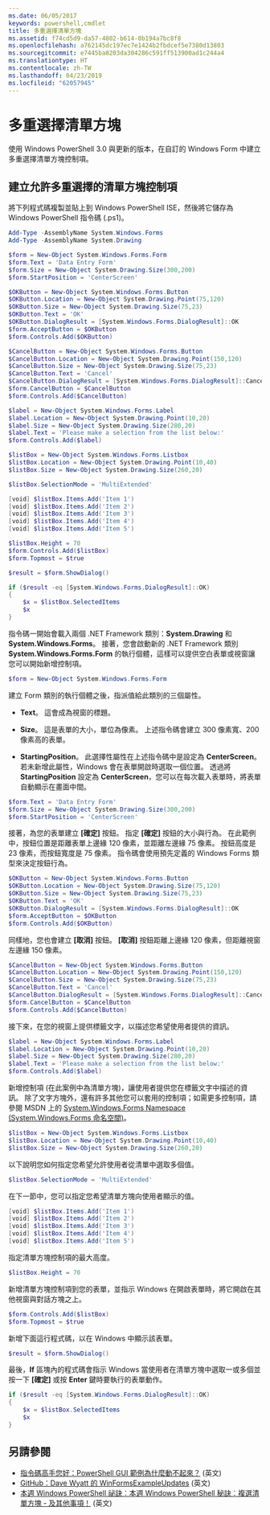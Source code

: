 ```yaml
---
ms.date: 06/05/2017
keywords: powershell,cmdlet
title: 多重選擇清單方塊
ms.assetid: f74cd5d9-da57-4802-b614-0b194a7bc8f8
ms.openlocfilehash: a762145dc197ec7e1424b2fbdcef5e7380d13803
ms.sourcegitcommit: e7445ba8203da304286c591ff513900ad1c244a4
ms.translationtype: HT
ms.contentlocale: zh-TW
ms.lasthandoff: 04/23/2019
ms.locfileid: "62057945"
---
```

# <a name="multiple-selection-list-boxes"></a>多重選擇清單方塊

使用 Windows PowerShell 3.0 與更新的版本，在自訂的 Windows Form 中建立多重選擇清單方塊控制項。

## <a name="create-list-box-controls-that-allow-multiple-selections"></a>建立允許多重選擇的清單方塊控制項

將下列程式碼複製並貼上到 Windows PowerShell ISE，然後將它儲存為 Windows PowerShell 指令碼 (.ps1)。

```powershell
Add-Type -AssemblyName System.Windows.Forms
Add-Type -AssemblyName System.Drawing

$form = New-Object System.Windows.Forms.Form
$form.Text = 'Data Entry Form'
$form.Size = New-Object System.Drawing.Size(300,200)
$form.StartPosition = 'CenterScreen'

$OKButton = New-Object System.Windows.Forms.Button
$OKButton.Location = New-Object System.Drawing.Point(75,120)
$OKButton.Size = New-Object System.Drawing.Size(75,23)
$OKButton.Text = 'OK'
$OKButton.DialogResult = [System.Windows.Forms.DialogResult]::OK
$form.AcceptButton = $OKButton
$form.Controls.Add($OKButton)

$CancelButton = New-Object System.Windows.Forms.Button
$CancelButton.Location = New-Object System.Drawing.Point(150,120)
$CancelButton.Size = New-Object System.Drawing.Size(75,23)
$CancelButton.Text = 'Cancel'
$CancelButton.DialogResult = [System.Windows.Forms.DialogResult]::Cancel
$form.CancelButton = $CancelButton
$form.Controls.Add($CancelButton)

$label = New-Object System.Windows.Forms.Label
$label.Location = New-Object System.Drawing.Point(10,20)
$label.Size = New-Object System.Drawing.Size(280,20)
$label.Text = 'Please make a selection from the list below:'
$form.Controls.Add($label)

$listBox = New-Object System.Windows.Forms.Listbox
$listBox.Location = New-Object System.Drawing.Point(10,40)
$listBox.Size = New-Object System.Drawing.Size(260,20)

$listBox.SelectionMode = 'MultiExtended'

[void] $listBox.Items.Add('Item 1')
[void] $listBox.Items.Add('Item 2')
[void] $listBox.Items.Add('Item 3')
[void] $listBox.Items.Add('Item 4')
[void] $listBox.Items.Add('Item 5')

$listBox.Height = 70
$form.Controls.Add($listBox)
$form.Topmost = $true

$result = $form.ShowDialog()

if ($result -eq [System.Windows.Forms.DialogResult]::OK)
{
    $x = $listBox.SelectedItems
    $x
}
```

指令碼一開始會載入兩個 .NET Framework 類別：**System.Drawing** 和 **System.Windows.Forms**。 接著，您會啟動新的 .NET Framework 類別 **System.Windows.Forms.Form** 的執行個體，這樣可以提供空白表單或視窗讓您可以開始新增控制項。

```powershell
$form = New-Object System.Windows.Forms.Form
```

建立 Form 類別的執行個體之後，指派值給此類別的三個屬性。

- **Text**。 這會成為視窗的標題。

- **Size**。 這是表單的大小，單位為像素。 上述指令碼會建立 300 像素寬、200 像素高的表單。

- **StartingPosition**。 此選擇性屬性在上述指令碼中是設定為 **CenterScreen**。 若未新增此屬性，Windows 會在表單開啟時選取一個位置。 透過將 **StartingPosition** 設定為 **CenterScreen**，您可以在每次載入表單時，將表單自動顯示在畫面中間。

```powershell
$form.Text = 'Data Entry Form'
$form.Size = New-Object System.Drawing.Size(300,200)
$form.StartPosition = 'CenterScreen'
```

接著，為您的表單建立 **[確定]** 按鈕。 指定 **[確定]** 按鈕的大小與行為。 在此範例中，按鈕位置是距離表單上邊緣 120 像素，並距離左邊緣 75 像素。 按鈕高度是 23 像素，而按鈕寬度是 75 像素。 指令碼會使用預先定義的 Windows Forms 類型來決定按鈕行為。

```powershell
$OKButton = New-Object System.Windows.Forms.Button
$OKButton.Location = New-Object System.Drawing.Size(75,120)
$OKButton.Size = New-Object System.Drawing.Size(75,23)
$OKButton.Text = 'OK'
$OKButton.DialogResult = [System.Windows.Forms.DialogResult]::OK
$form.AcceptButton = $OKButton
$form.Controls.Add($OKButton)
```

同樣地，您也會建立 **[取消]** 按鈕。 **[取消]** 按鈕距離上邊緣 120 像素，但距離視窗左邊緣 150 像素。

```powershell
$CancelButton = New-Object System.Windows.Forms.Button
$CancelButton.Location = New-Object System.Drawing.Point(150,120)
$CancelButton.Size = New-Object System.Drawing.Size(75,23)
$CancelButton.Text = 'Cancel'
$CancelButton.DialogResult = [System.Windows.Forms.DialogResult]::Cancel
$form.CancelButton = $CancelButton
$form.Controls.Add($CancelButton)
```

接下來，在您的視窗上提供標籤文字，以描述您希望使用者提供的資訊。

```powershell
$label = New-Object System.Windows.Forms.Label
$label.Location = New-Object System.Drawing.Point(10,20)
$label.Size = New-Object System.Drawing.Size(280,20)
$label.Text = 'Please make a selection from the list below:'
$form.Controls.Add($label)
```

新增控制項 (在此案例中為清單方塊)，讓使用者提供您在標籤文字中描述的資訊。 除了文字方塊外，還有許多其他您可以套用的控制項；如需更多控制項，請參閱 MSDN 上的 [System.Windows.Forms Namespace (System.Windows.Forms 命名空間)](https://msdn.microsoft.com/library/k50ex0x9(v=vs.110).aspx)。

```powershell
$listBox = New-Object System.Windows.Forms.Listbox
$listBox.Location = New-Object System.Drawing.Point(10,40)
$listBox.Size = New-Object System.Drawing.Size(260,20)
```

以下說明您如何指定您希望允許使用者從清單中選取多個值。

```powershell
$listBox.SelectionMode = 'MultiExtended'
```

在下一節中，您可以指定您希望清單方塊向使用者顯示的值。

```powershell
[void] $listBox.Items.Add('Item 1')
[void] $listBox.Items.Add('Item 2')
[void] $listBox.Items.Add('Item 3')
[void] $listBox.Items.Add('Item 4')
[void] $listBox.Items.Add('Item 5')
```

指定清單方塊控制項的最大高度。

```powershell
$listBox.Height = 70
```

新增清單方塊控制項到您的表單，並指示 Windows 在開啟表單時，將它開啟在其他視窗與對話方塊之上。

```powershell
$form.Controls.Add($listBox)
$form.Topmost = $true
```

新增下面這行程式碼，以在 Windows 中顯示該表單。

```powershell
$result = $form.ShowDialog()
```

最後，**If** 區塊內的程式碼會指示 Windows 當使用者在清單方塊中選取一或多個並按一下 **[確定]** 或按 **Enter** 鍵時要執行的表單動作。

```powershell
if ($result -eq [System.Windows.Forms.DialogResult]::OK)
{
    $x = $listBox.SelectedItems
    $x
}
```

## <a name="see-also"></a>另請參閱

- [指令碼高手您好：PowerShell GUI 範例為什麼動不起來？](https://go.microsoft.com/fwlink/?LinkId=506644) \(英文\)
- [GitHub：Dave Wyatt 的 WinFormsExampleUpdates](https://github.com/dlwyatt/WinFormsExampleUpdates) \(英文\)
- [本週 Windows PowerShell 祕訣︰本週 Windows PowerShell 秘訣︰複選清單方塊 - 及其他事項！](https://technet.microsoft.com/library/ff730950.aspx) \(英文\)